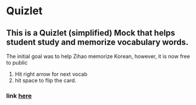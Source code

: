 # Quizlet
## This is a Quizlet (simplified) Mock that helps student study and memorize vocabulary words.

The initial goal was to help Zihao memorize Korean, however, it is now free to public

1. Hit right arrow for next vocab
2. hit space to flip the card.
   
### link <a href="https://zhengzihao2002.github.io/quizlet">here</a>
